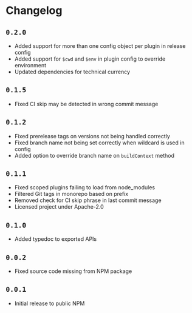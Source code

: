 # Changelog

## `0.2.0`

* Added support for more than one config object per plugin in release config
* Added support for `$cwd` and `$env` in plugin config to override environment
* Updated dependencies for technical currency

## `0.1.5`

* Fixed CI skip may be detected in wrong commit message

## `0.1.2`

* Fixed prerelease tags on versions not being handled correctly
* Fixed branch name not being set correctly when wildcard is used in config
* Added option to override branch name on `buildContext` method

## `0.1.1`

* Fixed scoped plugins failing to load from node_modules
* Filtered Git tags in monorepo based on prefix
* Removed check for CI skip phrase in last commit message
* Licensed project under Apache-2.0

## `0.1.0`

* Added typedoc to exported APIs

## `0.0.2`

* Fixed source code missing from NPM package

## `0.0.1`

* Initial release to public NPM
